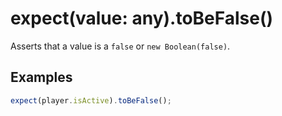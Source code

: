 # expect(value: any).toBeFalse()

Asserts that a value is a `false` or `new Boolean(false)`.

## Examples

```js
expect(player.isActive).toBeFalse();
```

